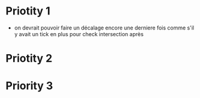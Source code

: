 # Priotity 1

- on devrait pouvoir faire un décalage encore une derniere fois comme s'il y avait un tick en plus pour check intersection après

# Priotity 2

# Priority 3
